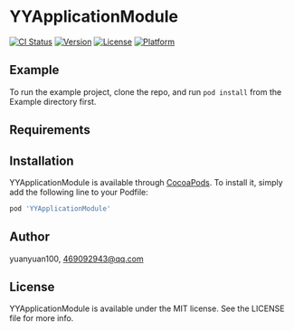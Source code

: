 # YYApplicationModule

[![CI Status](http://img.shields.io/travis/yuanyuan100/YYApplicationModule.svg?style=flat)](https://travis-ci.org/yuanyuan100/YYApplicationModule)
[![Version](https://img.shields.io/cocoapods/v/YYApplicationModule.svg?style=flat)](http://cocoapods.org/pods/YYApplicationModule)
[![License](https://img.shields.io/cocoapods/l/YYApplicationModule.svg?style=flat)](http://cocoapods.org/pods/YYApplicationModule)
[![Platform](https://img.shields.io/cocoapods/p/YYApplicationModule.svg?style=flat)](http://cocoapods.org/pods/YYApplicationModule)

## Example

To run the example project, clone the repo, and run `pod install` from the Example directory first.

## Requirements

## Installation

YYApplicationModule is available through [CocoaPods](http://cocoapods.org). To install
it, simply add the following line to your Podfile:

```ruby
pod 'YYApplicationModule'
```

## Author

yuanyuan100, 469092943@qq.com

## License

YYApplicationModule is available under the MIT license. See the LICENSE file for more info.

